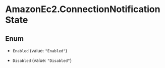 # AmazonEc2.ConnectionNotificationState

## Enum


* `Enabled` (value: `"Enabled"`)

* `Disabled` (value: `"Disabled"`)


